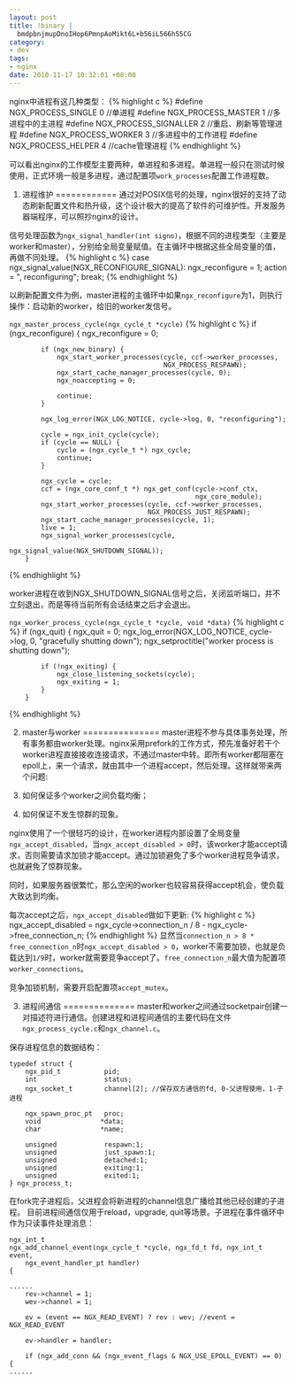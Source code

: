 ```yaml
--- 
layout: post
title: !binary |
  bmdpbnjmupDnoIHop6PmnpAoMikt6L+b56iL566h55CG
category:
- dev
tags:
- nginx
date: 2010-11-17 10:32:01 +08:00
---
```


nginx中进程有这几种类型：
{% highlight c %}
#define NGX_PROCESS_SINGLE     0          //单进程
#define NGX_PROCESS_MASTER     1          //多进程中的主进程
#define NGX_PROCESS_SIGNALLER  2          //重启、刷新等管理进程
#define NGX_PROCESS_WORKER     3          //多进程中的工作进程
#define NGX_PROCESS_HELPER     4          //cache管理进程
{% endhighlight %}

可以看出nginx的工作模型主要两种，单进程和多进程。单进程一般只在测试时候使用，正式环境一般是多进程，通过配置项`work_processes`配置工作进程数。

1. 进程维护 
============
通过对POSIX信号的处理，nginx很好的支持了动态刷新配置文件和热升级，这个设计极大的提高了软件的可维护性。开发服务器端程序，可以照抄nginx的设计。

信号处理函数为`ngx_signal_handler(int signo)`，根据不同的进程类型（主要是worker和master），分别给全局变量赋值。在主循环中根据这些全局变量的值，再做不同处理。
{% highlight c %}
        case ngx_signal_value(NGX_RECONFIGURE_SIGNAL):
            ngx_reconfigure = 1;
            action = ", reconfiguring";
            break;
{% endhighlight %}

以刷新配置文件为例，master进程的主循环中如果`ngx_reconfigure`为1，则执行操作：启动新的worker，给旧的worker发信号。

`ngx_master_process_cycle(ngx_cycle_t *cycle)`
{% highlight c %}
        if (ngx_reconfigure) {
            ngx_reconfigure = 0;

            if (ngx_new_binary) {
                ngx_start_worker_processes(cycle, ccf->worker_processes,
                                           NGX_PROCESS_RESPAWN);
                ngx_start_cache_manager_processes(cycle, 0);
                ngx_noaccepting = 0;

                continue;
            }

            ngx_log_error(NGX_LOG_NOTICE, cycle->log, 0, "reconfiguring");

            cycle = ngx_init_cycle(cycle);
            if (cycle == NULL) {
                cycle = (ngx_cycle_t *) ngx_cycle;
                continue;
            }

            ngx_cycle = cycle;
            ccf = (ngx_core_conf_t *) ngx_get_conf(cycle->conf_ctx,
                                                   ngx_core_module);
            ngx_start_worker_processes(cycle, ccf->worker_processes,
                                       NGX_PROCESS_JUST_RESPAWN);
            ngx_start_cache_manager_processes(cycle, 1);
            live = 1;
            ngx_signal_worker_processes(cycle,
                                        ngx_signal_value(NGX_SHUTDOWN_SIGNAL));
        }
{% endhighlight %}

worker进程在收到NGX_SHUTDOWN_SIGNAL信号之后，关闭监听端口，并不立刻退出，而是等待当前所有会话结束之后才会退出。

`ngx_worker_process_cycle(ngx_cycle_t *cycle, void *data)`
{% highlight c %}
        if (ngx_quit) {
            ngx_quit = 0;
            ngx_log_error(NGX_LOG_NOTICE, cycle->log, 0,
                          "gracefully shutting down");
            ngx_setproctitle("worker process is shutting down");

            if (!ngx_exiting) {
                ngx_close_listening_sockets(cycle);
                ngx_exiting = 1;
            }
        }
{% endhighlight %}


2. master与worker
===============
master进程不参与具体事务处理，所有事务都由worker处理。nginx采用prefork的工作方式，预先准备好若干个worker进程直接接收连接请求，不通过master中转。即所有worker都阻塞在epoll上，来一个请求，就由其中一个进程accept，然后处理。这样就带来两个问题:

1.  如何保证多个worker之间负载均衡；
2.  如何保证不发生惊群的现象。

nginx使用了一个很轻巧的设计，在worker进程内部设置了全局变量`ngx_accept_disabled`，当`ngx_accept_disabled > 0`时，该worker才能accept请求，否则需要请求加锁才能accept。通过加锁避免了多个worker进程竞争请求，也就避免了惊群现象。

同时，如果服务器很繁忙，那么空闲的worker也较容易获得accept机会，使负载大致达到均衡。

每次accept之后，`ngx_accept_disabled`做如下更新:
{% highlight c %}
        ngx_accept_disabled = ngx_cycle->connection_n / 8
                              - ngx_cycle->free_connection_n;
{% endhighlight %}
显然当`connection_n > 8 * free_connection_n`时`ngx_accept_disabled > 0`，worker不需要加锁，也就是负载达到`1/9`时，worker就需要竞争accept了。`free_connection_n`最大值为配置项`worker_connections`。

竞争加锁机制，需要开启配置项`accept_mutex`。


3. 进程间通信
==============
master和worker之间通过socketpair创建一对描述符进行通信。创建进程和进程间通信的主要代码在文件`ngx_process_cycle.c`和`ngx_channel.c`。

保存进程信息的数据结构：

    typedef struct {
        ngx_pid_t           pid;
        int                 status;
        ngx_socket_t        channel[2]; //保存双方通信的fd, 0-父进程使用，1-子进程

        ngx_spawn_proc_pt   proc;
        void               *data;
        char               *name;

        unsigned            respawn:1;
        unsigned            just_spawn:1;
        unsigned            detached:1;
        unsigned            exiting:1;
        unsigned            exited:1;
    } ngx_process_t;

在fork完子进程后，父进程会将新进程的channel信息广播给其他已经创建的子进程。
目前进程间通信仅用于reload，upgrade, quit等场景。子进程在事件循环中作为只读事件处理消息：

    ngx_int_t
    ngx_add_channel_event(ngx_cycle_t *cycle, ngx_fd_t fd, ngx_int_t event,
        ngx_event_handler_pt handler)
    {

    ......
        rev->channel = 1;
        wev->channel = 1;

        ev = (event == NGX_READ_EVENT) ? rev : wev; //event = NGX_READ_EVENT

        ev->handler = handler;

        if (ngx_add_conn && (ngx_event_flags & NGX_USE_EPOLL_EVENT) == 0) {
    ......

